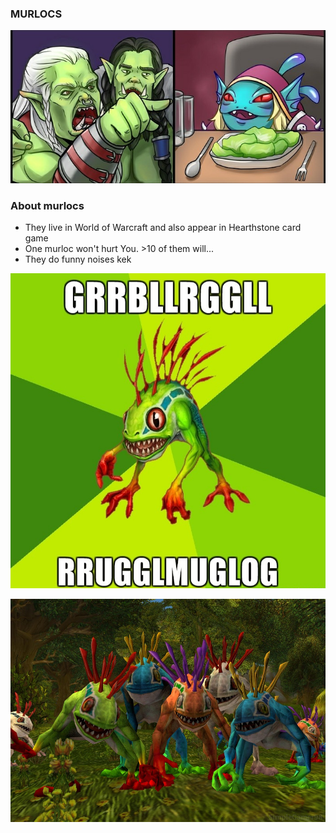 ### MURLOCS
![](murlok3.jpg)
### About murlocs
* They live in World of Warcraft and also appear in Hearthstone card game
* One murloc won't hurt You. >10 of them will...
* They do funny noises kek

![](murlok1.jpg)

![](ipelv2vucn801.jpg)

